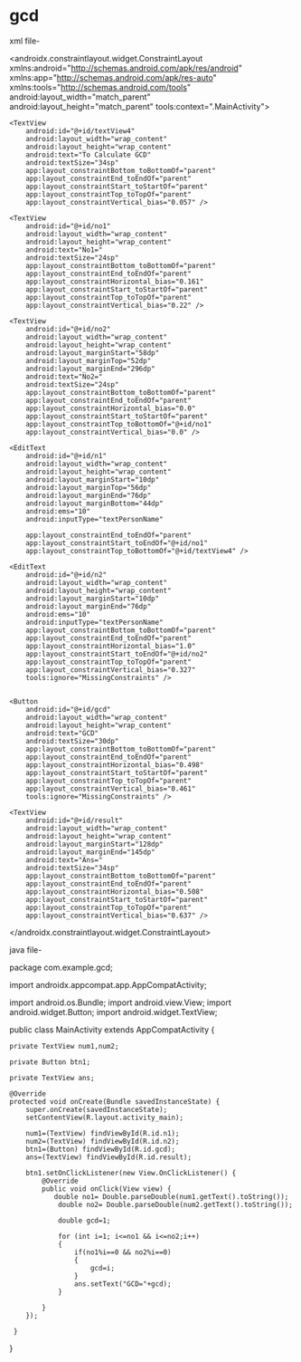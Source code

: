 # gcd
xml file-
<?xml version="1.0" encoding="utf-8"?>
<androidx.constraintlayout.widget.ConstraintLayout xmlns:android="http://schemas.android.com/apk/res/android"
    xmlns:app="http://schemas.android.com/apk/res-auto"
    xmlns:tools="http://schemas.android.com/tools"
    android:layout_width="match_parent"
    android:layout_height="match_parent"
    tools:context=".MainActivity">

    <TextView
        android:id="@+id/textView4"
        android:layout_width="wrap_content"
        android:layout_height="wrap_content"
        android:text="To Calculate GCD"
        android:textSize="34sp"
        app:layout_constraintBottom_toBottomOf="parent"
        app:layout_constraintEnd_toEndOf="parent"
        app:layout_constraintStart_toStartOf="parent"
        app:layout_constraintTop_toTopOf="parent"
        app:layout_constraintVertical_bias="0.057" />

    <TextView
        android:id="@+id/no1"
        android:layout_width="wrap_content"
        android:layout_height="wrap_content"
        android:text="No1="
        android:textSize="24sp"
        app:layout_constraintBottom_toBottomOf="parent"
        app:layout_constraintEnd_toEndOf="parent"
        app:layout_constraintHorizontal_bias="0.161"
        app:layout_constraintStart_toStartOf="parent"
        app:layout_constraintTop_toTopOf="parent"
        app:layout_constraintVertical_bias="0.22" />

    <TextView
        android:id="@+id/no2"
        android:layout_width="wrap_content"
        android:layout_height="wrap_content"
        android:layout_marginStart="58dp"
        android:layout_marginTop="52dp"
        android:layout_marginEnd="296dp"
        android:text="No2="
        android:textSize="24sp"
        app:layout_constraintBottom_toBottomOf="parent"
        app:layout_constraintEnd_toEndOf="parent"
        app:layout_constraintHorizontal_bias="0.0"
        app:layout_constraintStart_toStartOf="parent"
        app:layout_constraintTop_toBottomOf="@+id/no1"
        app:layout_constraintVertical_bias="0.0" />

    <EditText
        android:id="@+id/n1"
        android:layout_width="wrap_content"
        android:layout_height="wrap_content"
        android:layout_marginStart="10dp"
        android:layout_marginTop="56dp"
        android:layout_marginEnd="76dp"
        android:layout_marginBottom="44dp"
        android:ems="10"
        android:inputType="textPersonName"

        app:layout_constraintEnd_toEndOf="parent"
        app:layout_constraintStart_toEndOf="@+id/no1"
        app:layout_constraintTop_toBottomOf="@+id/textView4" />

    <EditText
        android:id="@+id/n2"
        android:layout_width="wrap_content"
        android:layout_height="wrap_content"
        android:layout_marginStart="10dp"
        android:layout_marginEnd="76dp"
        android:ems="10"
        android:inputType="textPersonName"
        app:layout_constraintBottom_toBottomOf="parent"
        app:layout_constraintEnd_toEndOf="parent"
        app:layout_constraintHorizontal_bias="1.0"
        app:layout_constraintStart_toEndOf="@+id/no2"
        app:layout_constraintTop_toTopOf="parent"
        app:layout_constraintVertical_bias="0.327"
        tools:ignore="MissingConstraints" />


    <Button
        android:id="@+id/gcd"
        android:layout_width="wrap_content"
        android:layout_height="wrap_content"
        android:text="GCD"
        android:textSize="30dp"
        app:layout_constraintBottom_toBottomOf="parent"
        app:layout_constraintEnd_toEndOf="parent"
        app:layout_constraintHorizontal_bias="0.498"
        app:layout_constraintStart_toStartOf="parent"
        app:layout_constraintTop_toTopOf="parent"
        app:layout_constraintVertical_bias="0.461"
        tools:ignore="MissingConstraints" />

    <TextView
        android:id="@+id/result"
        android:layout_width="wrap_content"
        android:layout_height="wrap_content"
        android:layout_marginStart="128dp"
        android:layout_marginEnd="145dp"
        android:text="Ans="
        android:textSize="34sp"
        app:layout_constraintBottom_toBottomOf="parent"
        app:layout_constraintEnd_toEndOf="parent"
        app:layout_constraintHorizontal_bias="0.508"
        app:layout_constraintStart_toStartOf="parent"
        app:layout_constraintTop_toTopOf="parent"
        app:layout_constraintVertical_bias="0.637" />

</androidx.constraintlayout.widget.ConstraintLayout>

java file-

package com.example.gcd;

import androidx.appcompat.app.AppCompatActivity;

import android.os.Bundle;
import android.view.View;
import android.widget.Button;
import android.widget.TextView;

public class MainActivity extends AppCompatActivity {

    private TextView num1,num2;

    private Button btn1;

    private TextView ans;

    @Override
    protected void onCreate(Bundle savedInstanceState) {
        super.onCreate(savedInstanceState);
        setContentView(R.layout.activity_main);

        num1=(TextView) findViewById(R.id.n1);
        num2=(TextView) findViewById(R.id.n2);
        btn1=(Button) findViewById(R.id.gcd);
        ans=(TextView) findViewById(R.id.result);

        btn1.setOnClickListener(new View.OnClickListener() {
            @Override
            public void onClick(View view) {
               double no1= Double.parseDouble(num1.getText().toString());
                double no2= Double.parseDouble(num2.getText().toString());

                double gcd=1;

                for (int i=1; i<=no1 && i<=no2;i++)
                {
                    if(no1%i==0 && no2%i==0)
                    {
                        gcd=i;
                    }
                    ans.setText("GCD="+gcd);
                }

            }
        });

     }
}
